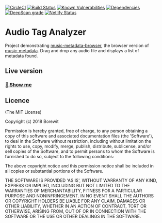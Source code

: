 [![CircleCI](https://circleci.com/gh/Borewit/audio-tag-analyzer/tree/master.svg?style=shield)](https://circleci.com/gh/Borewit/audio-tag-analyzer/tree/master)
[![Build Status](https://travis-ci.org/Borewit/audio-tag-analyzer.svg?branch=master)](https://travis-ci.org/Borewit/audio-tag-analyzer)
[![Known Vulnerabilities](https://snyk.io/test/github/Borewit/music-metadata/badge.svg?targetFile=package.json)](https://snyk.io/test/github/Borewit/music-metadata?targetFile=package.json)
[![Dependencies](https://david-dm.org/Borewit/audio-tag-analyzer.svg)](https://david-dm.org/Borewit/audio-tag-analyzer)
[![DeepScan grade](https://deepscan.io/api/teams/5165/projects/7013/branches/64186/badge/grade.svg)](https://deepscan.io/dashboard#view=project&tid=5165&pid=7013&bid=64186)
[![Netlify Status](https://api.netlify.com/api/v1/badges/9abc66aa-e5de-4b3a-b69a-04e967aa7978/deploy-status)](https://app.netlify.com/sites/audio-tag-analyzer/deploys)

# Audio Tag Analyzer

Project demonstrating [music-metadata-browser](https://github.com/Borewit/music-metadata-browser), the browser version of [music-metadata](https://github.com/Borewit/music-metadata).
Drag and drop any audio file and displays a list of metadata found.

## Live version

### [:rocket: Show me](https://audio-tag-analyzer.netlify.com/)

## Licence

(The MIT License)

Copyright (c) 2018 Borewit

Permission is hereby granted, free of charge, to any person obtaining a copy of this software and associated documentation files (the 'Software'), to deal in the Software without restriction, including without limitation the rights to use, copy, modify, merge, publish, distribute, sublicense, and/or sell copies of the Software, and to permit persons to whom the Software is furnished to do so, subject to the following conditions:

The above copyright notice and this permission notice shall be included in all copies or substantial portions of the Software.

THE SOFTWARE IS PROVIDED 'AS IS', WITHOUT WARRANTY OF ANY KIND, EXPRESS OR IMPLIED, INCLUDING BUT NOT LIMITED TO THE WARRANTIES OF MERCHANTABILITY, FITNESS FOR A PARTICULAR PURPOSE AND NONINFRINGEMENT. IN NO EVENT SHALL THE AUTHORS OR COPYRIGHT HOLDERS BE LIABLE FOR ANY CLAIM, DAMAGES OR OTHER LIABILITY, WHETHER IN AN ACTION OF CONTRACT, TORT OR OTHERWISE, ARISING FROM, OUT OF OR IN CONNECTION WITH THE SOFTWARE OR THE USE OR OTHER DEALINGS IN THE SOFTWARE.


